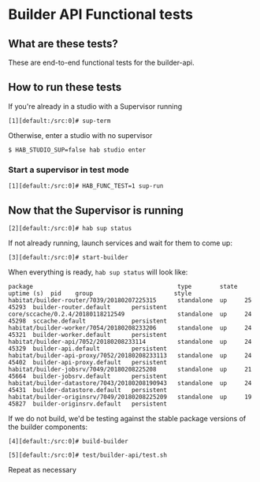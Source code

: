 # Builder API Functional tests

## What are these tests?

These are end-to-end functional tests for the builder-api.

## How to run these tests

If you're already in a studio with a Supervisor running

```
[1][default:/src:0]# sup-term
```

Otherwise, enter a studio with no supervisor

```
$ HAB_STUDIO_SUP=false hab studio enter
```

### Start a supervisor in test mode

```
[1][default:/src:0]# HAB_FUNC_TEST=1 sup-run
```

## Now that the Supervisor is running

```
[2][default:/src:0]# hab sup status
```

If not already running, launch services and wait for them to come up:
```
[3][default:/src:0]# start-builder
```
When everything is ready, `hab sup status` will look like:
```
package                                         type        state  uptime (s)  pid    group                       style
habitat/builder-router/7039/20180207225315      standalone  up     25          45293  builder-router.default      persistent
core/sccache/0.2.4/20180118212549               standalone  up     24          45298  sccache.default             persistent
habitat/builder-worker/7054/20180208233206      standalone  up     24          45321  builder-worker.default      persistent
habitat/builder-api/7052/20180208233114         standalone  up     24          45329  builder-api.default         persistent
habitat/builder-api-proxy/7052/20180208233113   standalone  up     24          45402  builder-api-proxy.default   persistent
habitat/builder-jobsrv/7049/20180208225208      standalone  up     21          45664  builder-jobsrv.default      persistent
habitat/builder-datastore/7043/20180208190943   standalone  up     24          45431  builder-datastore.default   persistent
habitat/builder-originsrv/7049/20180208225209   standalone  up     19          45827  builder-originsrv.default   persistent
```
If we do not build, we'd be testing against the stable package versions of the
builder components:
```
[4][default:/src:0]# build-builder
```
```
[5][default:/src:0]# test/builder-api/test.sh
```
Repeat as necessary
